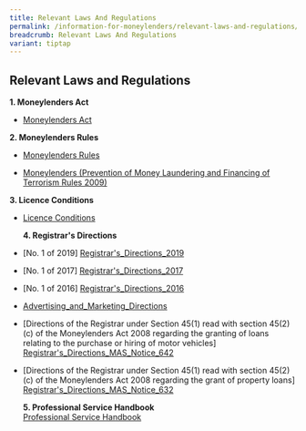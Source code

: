 ```yaml
---
title: Relevant Laws And Regulations
permalink: /information-for-moneylenders/relevant-laws-and-regulations/
breadcrumb: Relevant Laws And Regulations
variant: tiptap
---
```

<h2>Relevant Laws and Regulations</h2>
<p><strong>1. Moneylenders Act</strong>
<br>
</p>
<ul data-tight="true" class="tight">
<li>
<p><a href="https://sso.agc.gov.sg/Act/MA2008" rel="noopener noreferrer nofollow" target="_blank">Moneylenders Act</a>
</p>
</li>
</ul>
<p><strong>2. Moneylenders Rules</strong>
<br>
</p>
<ul>
<li>
<p><a href="https://sso.agc.gov.sg/SL/MA2008-S72-2009?DocDate=20181116" rel="noopener noreferrer nofollow" target="_blank">Moneylenders Rules</a>
</p>
</li>
<li>
<p><a href="https://sso.agc.gov.sg/SL/MA2008-S73-2009?DocDate=20150831" rel="noopener noreferrer nofollow" target="_blank">Moneylenders (Prevention of Money Laundering and Financing of Terrorism Rules 2009)</a>
</p>
</li>
</ul>
<p><strong>3. Licence Conditions</strong>
<br>
</p>
<ul data-tight="true" class="tight">
<li>
<p><a href="/files/Licence Conditions/Licence_Conditions_wef_1_March_2024.pdf" rel="noopener nofollow" target="_blank">Licence Conditions</a>
</p>
<p></p>
<p><strong>4. Registrar's Directions</strong>
<br>
</p>
</li>
</ul>
<ul data-tight="true" class="tight">
<li>
<p>[No. 1 of 2019] <a href="/files/Registrar's Directions/Registrar's-Directions-1-of-2019.pdf" rel="noopener nofollow" target="_blank">Registrar's_Directions_2019</a>
</p>
</li>
<li>
<p>[No. 1 of 2017] <a href="/files/Registrar's Directions/Registrar'sDirectionsNo.1of2017.pdf" rel="noopener nofollow" target="_blank">Registrar's_Directions_2017</a>
</p>
</li>
<li>
<p>[No. 1 of 2016] <a href="/files/Registrar's Directions/Registrar'sDirectionsNo1of2016(26Jan2016).pdf" rel="noopener nofollow" target="_blank">Registrar's_Directions_2016</a>
</p>
</li>
<li>
<p><a href="/files/Registrar's Directions/Advertising_Marketing_Directions_dated_1_Apr_2025.pdf" rel="noopener nofollow" target="_blank">Advertising_and_Marketing_Directions</a>
</p>
</li>
<li>
<p>[Directions of the Registrar under Section 45(1) read with section 45(2)(c)
of the Moneylenders Act 2008 regarding the granting of loans relating to
the purchase or hiring of motor vehicles] <a href="/files/Registrar's Directions/Registrar_s_Direction_on_Motor_Vehicle_Loans_wef_6_Nov_2023.pdf" rel="noopener nofollow" target="_blank">Registrar's_Directions_MAS_Notice_642</a>
</p>
</li>
<li>
<p>[Directions of the Registrar under Section 45(1) read with section 45(2)(c)
of the Moneylenders Act 2008 regarding the grant of property loans] <a href="/files/Registrar's Directions/Registrar_s_Direction__Notice_632_.pdf" rel="noopener nofollow" target="_blank">Registrar's_Directions_MAS_Notice_632</a>
</p>
<p></p>
<p><strong>5. Professional Service Handbook</strong>
<br><a href="/files/PSH/The_Professional_Service_Handbook_for_licensed_moneylenders_V2_5__dated_14_May_2024_.pdf" rel="noopener noreferrer nofollow" target="_blank">Professional Service Handbook</a>
</p>
</li>
</ul>
<p></p>